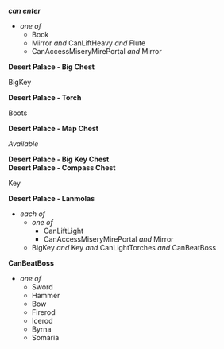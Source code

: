 ﻿***can enter***

- *one of*
  - Book
  - Mirror *and* CanLiftHeavy *and* Flute
  - CanAccessMiseryMirePortal *and* Mirror

**Desert Palace - Big Chest**

BigKey

**Desert Palace - Torch**

Boots

**Desert Palace - Map Chest**

*Available*

**Desert Palace - Big Key Chest**  
**Desert Palace - Compass Chest**

Key

**Desert Palace - Lanmolas**

- *each of*
  - *one of*
    - CanLiftLight
    - CanAccessMiseryMirePortal *and* Mirror
  - BigKey *and* Key *and* CanLightTorches *and* CanBeatBoss

**CanBeatBoss**

- *one of*
  - Sword
  - Hammer
  - Bow
  - Firerod
  - Icerod
  - Byrna
  - Somaria
